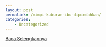 ```yaml
---
layout: post
permalink: /mimpi-kuburan-ibu-dipindahkan/
categories:
    - Uncategorized
---
```


[Baca Selengkapnya](/09)